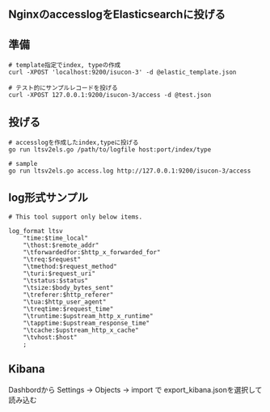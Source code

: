 ## NginxのaccesslogをElasticsearchに投げる


## 準備
```
# template指定でindex, typeの作成
curl -XPOST 'localhost:9200/isucon-3' -d @elastic_template.json

# テスト的にサンプルレコードを投げる
curl -XPOST 127.0.0.1:9200/isucon-3/access -d @test.json
``````

## 投げる

```
# accesslogを作成したindex,typeに投げる
go run ltsv2els.go /path/to/logfile host:port/index/type

# sample
go run ltsv2els.go access.log http://127.0.0.1:9200/isucon-3/access
```

## log形式サンプル
```
# This tool support only below items.

log_format ltsv
	"time:$time_local"
	"\thost:$remote_addr"
	"\tforwardedfor:$http_x_forwarded_for"
	"\treq:$request"
	"\tmethod:$request_method"
	"\turi:$request_uri"
	"\tstatus:$status"
	"\tsize:$body_bytes_sent"
	"\treferer:$http_referer"
	"\tua:$http_user_agent"
	"\treqtime:$request_time"
	"\truntime:$upstream_http_x_runtime"
	"\tapptime:$upstream_response_time"
	"\tcache:$upstream_http_x_cache"
	"\tvhost:$host"
	;
```

## Kibana
Dashbordから Settings -> Objects -> import で export_kibana.jsonを選択して読み込む

